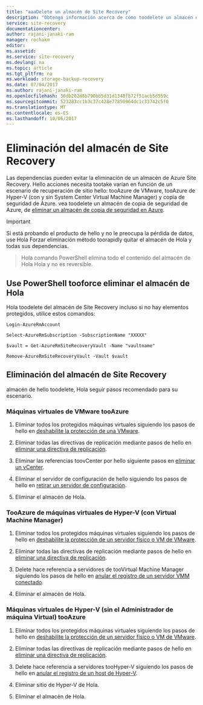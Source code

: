 ```yaml
---
title: "aaaDelete un almacén de Site Recovery"
description: "Obtenga información acerca de cómo toodelete un almacén de Azure Site Recovery, en función de un escenario de recuperación de sitio Hola."
service: site-recovery
documentationcenter: 
author: rajani-janaki-ram
manager: rochakm
editor: 
ms.assetid: 
ms.service: site-recovery
ms.devlang: na
ms.topic: article
ms.tgt_pltfrm: na
ms.workload: storage-backup-recovery
ms.date: 07/04/2017
ms.author: rajani-janaki-ram
ms.openlocfilehash: 36db202d8b790bb5d31d1348fb72f51acb5d559c
ms.sourcegitcommit: 523283cc1b3c37c428e77850964dc1c33742c5f0
ms.translationtype: MT
ms.contentlocale: es-ES
ms.lasthandoff: 10/06/2017
---
```

# <a name="delete-a-site-recovery-vault"></a>Eliminación del almacén de Site Recovery
Las dependencias pueden evitar la eliminación de un almacén de Azure Site Recovery. Hello acciones necesita tootake varían en función de un escenario de recuperación de sitio hello: tooAzure de VMware, tooAzure de Hyper-V (con y sin System Center Virtual Machine Manager) y copia de seguridad de Azure. vea toodelete un almacén de copia de seguridad de Azure, de [eliminar un almacén de copia de seguridad en Azure](../backup/backup-azure-delete-vault.md).

>[!Important]
>Si está probando el producto de hello y no le preocupa la pérdida de datos, use Hola Forzar eliminación método toorapidly quitar el almacén de Hola y todas sus dependencias.

> Hola comando PowerShell elimina todo el contenido del almacén de Hola Hola y no es reversible.

## <a name="use-powershell-tooforce-delete-hello-vault"></a>Use PowerShell tooforce eliminar el almacén de Hola 

Hola toodelete del almacén de Site Recovery incluso si no hay elementos protegidos, utilice estos comandos:

    Login-AzureRmAccount

    Select-AzureRmSubscription -SubscriptionName "XXXXX"

    $vault = Get-AzureRmSiteRecoveryVault -Name "vaultname"

    Remove-AzureRmSiteRecoveryVault -Vault $vault


## <a name="delete-a-site-recovery-vault"></a>Eliminación del almacén de Site Recovery 
almacén de hello toodelete, Hola seguir pasos recomendado para su escenario.

### <a name="vmware-vms-tooazure"></a>Máquinas virtuales de VMware tooAzure

1. Eliminar todos los protegidos máquinas virtuales siguiendo los pasos de hello en [deshabilite la protección de una VMware](site-recovery-manage-registration-and-protection.md##disable-protection-for-a-vmware-vm-or-physical-server).

2. Eliminar todas las directivas de replicación mediante pasos de hello en [eliminar una directiva de replicación](site-recovery-setup-replication-settings-vmware.md##delete-a-replication-policy).

3. Eliminar las referencias toovCenter por hello siguiente pasos en [eliminar un vCenter](site-recovery-vmware-to-azure-manage-vCenter.md##delete-a-vcenter-in-azure-site-recovery).

4. Eliminar el servidor de configuración de hello siguiendo los pasos de hello en [retirar un servidor de configuración](site-recovery-vmware-to-azure-manage-configuration-server.md##decommissioning-a-configuration-server).

5. Eliminar el almacén de Hola.


### <a name="hyper-v-vms-with-virtual-machine-manager-tooazure"></a>TooAzure de máquinas virtuales de Hyper-V (con Virtual Machine Manager)
1. Eliminar todos los protegidos máquinas virtuales siguiendo los pasos de hello en [deshabilite la protección de un servidor físico o VM de VMware](site-recovery-manage-registration-and-protection.md##disable-protection-for-a-vmware-vm-or-physical-server).

2. Eliminar todas las directivas de replicación mediante pasos de hello en [eliminar una directiva de replicación](site-recovery-setup-replication-settings-vmware.md##delete-a-replication-policy).

3.  Delete hace referencia a servidores de tooVirtual Machine Manager siguiendo los pasos de hello en [anular el registro de un servidor VMM conectado](site-recovery-manage-registration-and-protection.md##unregister-a-connected-vmm-server).

4.  Eliminar el almacén de Hola.

### <a name="hyper-v-vms-without-virtual-machine-manager-tooazure"></a>Máquinas virtuales de Hyper-V (sin el Administrador de máquina Virtual) tooAzure
1. Eliminar todos los protegidos máquinas virtuales siguiendo los pasos de hello en [deshabilite la protección de un servidor físico o VM de VMware](site-recovery-manage-registration-and-protection.md##disable-protection-for-a-vmware-vm-or-physical-server).

2. Eliminar todas las directivas de replicación mediante pasos de hello en [eliminar una directiva de replicación](site-recovery-setup-replication-settings-vmware.md##delete-a-replication-policy).

3. Delete hace referencia a servidores tooHyper-V siguiendo los pasos de hello en [anular el registro de un host de Hyper-V](/site-recovery-manage-registration-and-protection.md##unregister-a-hyper-v-host-in-a-hyper-v-site).

4. Eliminar sitio de Hyper-V de Hola.

5. Eliminar el almacén de Hola.
